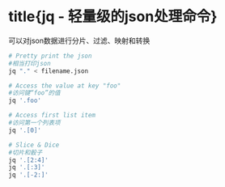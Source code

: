 # title{jq - 轻量级的json处理命令}

可以对json数据进行分片、过滤、映射和转换


```bash
# Pretty print the json
#相当打印json
jq "." < filename.json

# Access the value at key "foo"
#访问键“foo”的值
jq '.foo'

# Access first list item
#访问第一个列表项
jq '.[0]'

# Slice & Dice
#切片和骰子
jq '.[2:4]'
jq '.[:3]'
jq '.[-2:]'
```